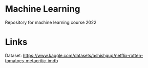 # Machine Learning
Repository for machine learning course 2022

# Links
Dataset: https://www.kaggle.com/datasets/ashishgup/netflix-rotten-tomatoes-metacritic-imdb                                               
